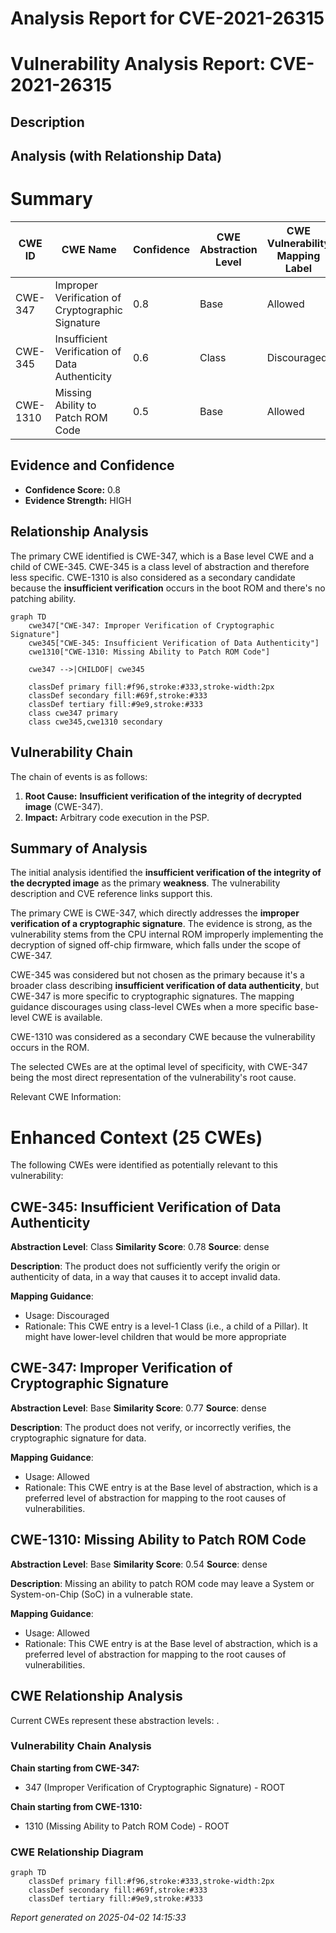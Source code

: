 # Analysis Report for CVE-2021-26315

# Vulnerability Analysis Report: CVE-2021-26315

## Description



## Analysis (with Relationship Data)

# Summary
| CWE ID | CWE Name | Confidence | CWE Abstraction Level | CWE Vulnerability Mapping Label | CWE-Vulnerability Mapping Notes |
|---|---|---|---|---|---|
| CWE-347 | Improper Verification of Cryptographic Signature | 0.8 | Base | Allowed | Primary CWE |
| CWE-345 | Insufficient Verification of Data Authenticity | 0.6 | Class | Discouraged | Secondary Candidate |
| CWE-1310 | Missing Ability to Patch ROM Code | 0.5 | Base | Allowed | Secondary Candidate |

## Evidence and Confidence

*   **Confidence Score:** 0.8
*   **Evidence Strength:** HIGH

## Relationship Analysis
The primary CWE identified is CWE-347, which is a Base level CWE and a child of CWE-345. CWE-345 is a class level of abstraction and therefore less specific. CWE-1310 is also considered as a secondary candidate because the **insufficient verification** occurs in the boot ROM and there's no patching ability.

```mermaid
graph TD
    cwe347["CWE-347: Improper Verification of Cryptographic Signature"]
    cwe345["CWE-345: Insufficient Verification of Data Authenticity"]
    cwe1310["CWE-1310: Missing Ability to Patch ROM Code"]

    cwe347 -->|CHILDOF| cwe345
    
    classDef primary fill:#f96,stroke:#333,stroke-width:2px
    classDef secondary fill:#69f,stroke:#333
    classDef tertiary fill:#9e9,stroke:#333
    class cwe347 primary
    class cwe345,cwe1310 secondary
```

## Vulnerability Chain
The chain of events is as follows:
1.  **Root Cause:** **Insufficient verification of the integrity of decrypted image** (CWE-347).
2.  **Impact:** Arbitrary code execution in the PSP.

## Summary of Analysis
The initial analysis identified the **insufficient verification of the integrity of the decrypted image** as the primary **weakness**. The vulnerability description and CVE reference links support this.

The primary CWE is CWE-347, which directly addresses the **improper verification of a cryptographic signature**. The evidence is strong, as the vulnerability stems from the CPU internal ROM improperly implementing the decryption of signed off-chip firmware, which falls under the scope of CWE-347.

CWE-345 was considered but not chosen as the primary because it's a broader class describing **insufficient verification of data authenticity**, but CWE-347 is more specific to cryptographic signatures. The mapping guidance discourages using class-level CWEs when a more specific base-level CWE is available.

CWE-1310 was considered as a secondary CWE because the vulnerability occurs in the ROM.

The selected CWEs are at the optimal level of specificity, with CWE-347 being the most direct representation of the vulnerability's root cause.

Relevant CWE Information:

# Enhanced Context (25 CWEs)
The following CWEs were identified as potentially relevant to this vulnerability:

## CWE-345: Insufficient Verification of Data Authenticity
**Abstraction Level**: Class
**Similarity Score**: 0.78
**Source**: dense

**Description**:
The product does not sufficiently verify the origin or authenticity of data, in a way that causes it to accept invalid data.

**Mapping Guidance**:
- Usage: Discouraged
- Rationale: This CWE entry is a level-1 Class (i.e., a child of a Pillar). It might have lower-level children that would be more appropriate

## CWE-347: Improper Verification of Cryptographic Signature
**Abstraction Level**: Base
**Similarity Score**: 0.77
**Source**: dense

**Description**:
The product does not verify, or incorrectly verifies, the cryptographic signature for data.

**Mapping Guidance**:
- Usage: Allowed
- Rationale: This CWE entry is at the Base level of abstraction, which is a preferred level of abstraction for mapping to the root causes of vulnerabilities.

## CWE-1310: Missing Ability to Patch ROM Code
**Abstraction Level**: Base
**Similarity Score**: 0.54
**Source**: dense

**Description**:
Missing an ability to patch ROM code may leave a System or System-on-Chip (SoC) in a vulnerable state.

**Mapping Guidance**:
- Usage: Allowed
- Rationale: This CWE entry is at the Base level of abstraction, which is a preferred level of abstraction for mapping to the root causes of vulnerabilities.


## CWE Relationship Analysis

Current CWEs represent these abstraction levels: .


### Vulnerability Chain Analysis

**Chain starting from CWE-347:**
- 347 (Improper Verification of Cryptographic Signature) - ROOT


**Chain starting from CWE-1310:**
- 1310 (Missing Ability to Patch ROM Code) - ROOT



### CWE Relationship Diagram

```mermaid
graph TD
    classDef primary fill:#f96,stroke:#333,stroke-width:2px
    classDef secondary fill:#69f,stroke:#333
    classDef tertiary fill:#9e9,stroke:#333
```



*Report generated on 2025-04-02 14:15:33*
